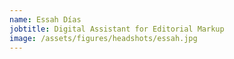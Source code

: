 ```yaml
---
name: Essah Días
jobtitle: Digital Assistant for Editorial Markup
image: /assets/figures/headshots/essah.jpg
---
```

